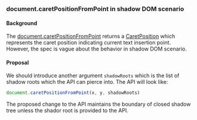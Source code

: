 ### document.caretPositionFromPoint in shadow DOM scenario

#### Background

The [document.caretPositionFromPoint](https://www.w3.org/TR/cssom-view-1/#dom-document-caretpositionfrompoint) returns
a [CaretPosition](https://www.w3.org/TR/cssom-view-1/#the-caretposition-interface) which represents the caret position
indicating current text insertion point. However, the spec is vague about the behavior in shadow DOM scenario.

#### Proposal
We should introduce another argument `shadowRoots` which is the list of shadow roots which the API can pierce into. The
API will look like:

```js
document.caretPositionFromPoint(x, y, shadowRoots)
```

The proposed change to the API maintains the boundary of closed shadow tree unless the shador root is provided to the API.

